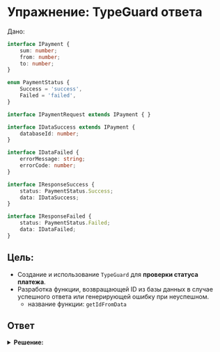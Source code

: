 # Упражнение: TypeGuard ответа

Дано:
```ts
interface IPayment {
    sum: number;
    from: number;
    to: number;
}

enum PaymentStatus {
    Success = 'success',
    Failed = 'failed',
}

interface IPaymentRequest extends IPayment { }

interface IDataSuccess extends IPayment {
    databaseId: number;
}

interface IDataFailed {
    errorMessage: string;
    errorCode: number;
}

interface IResponseSuccess {
    status: PaymentStatus.Success;
    data: IDataSuccess;
}

interface IResponseFailed {
    status: PaymentStatus.Failed;
    data: IDataFailed;
}
```

## Цель:
- Создание и использование `TypeGuard` для **проверки статуса платежа**.
- Разработка функции, возвращающей ID из базы данных в случае успешного ответа или генерирующей ошибку при неуспешном.
  - название функции: `getIdFromData`


## Ответ
<details>
<summary><b>Решение:</b></summary>

1. `TypeGuard` для успешного платежа:

```ts
type Res = IResponseSuccess | IResponseFailed;

function isSuccess(response: Res): response is IResponseSuccess {
  if (response.status === PaymentStatus.Success) {
    return true;
  }
  return false;
}
```
- использовать `typeGuard` будем ниже.

2. Функция, которая возвращает `ID`
```ts
const getIdFromData = (response: Res): number => {
  if (isSuccess(response)) {
    return response.data.databaseId;
  } else {
    throw new Error(response.data.errorMessage)
  }
}
```
</details>